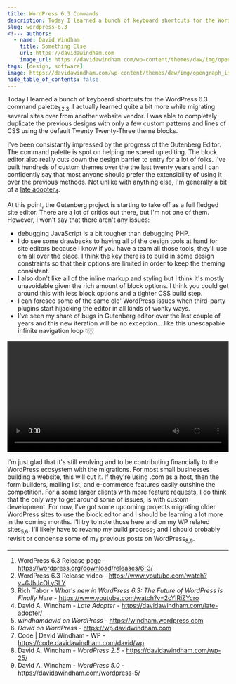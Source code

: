 ```yaml
---
title: WordPress 6.3 Commands
description: Today I learned a bunch of keyboard shortcuts for the WordPress 6.3 command palette.
slug: wordpress-6.3
<!--- authors:
  - name: David Windham
    title: Something Else
    url: https://davidawindham.com
    image_url: https://davidawindham.com/wp-content/themes/daw/img/opengraph_image.jpg -->
tags: [design, software]
image: https://davidawindham.com/wp-content/themes/daw/img/opengraph_image.jpg
hide_table_of_contents: false
---
```


Today I learned a bunch of keyboard shortcuts for the WordPress 6.3 command palette<sub>1,2,3</sub>. I actually learned quite a bit more while migrating several sites over from another website vendor. I was able to completely duplicate the previous designs with only a few custom patterns and lines of CSS using the default Twenty Twenty-Three theme blocks.

<!--truncate-->

I've been consistantly impressed by the progress of the Gutenberg Editor. The command palette is spot on helping me speed up editing. The block editor also really cuts down the design barrier to entry for a lot of folks. I've built hundreds of custom themes over the the last twenty years and I can confidently say that most anyone should prefer the extensibility of using it over the previous methods. Not unlike with anything else, I'm generally a bit of a [late adopter](https://davidawindham.com/late-adopter/)<sub>4</sub>.  

At this point, the Gutenberg project is starting to take off as a full fledged site editor. There are a lot of critics out there, but I'm not one of them. However, I won't say that there aren't any issues:

- debugging JavaScript is a bit tougher than debugging PHP. 
- I do see some drawbacks to having all of the design tools at hand for site editors because I know if you have a team all those tools, they'll use em all over the place. I think the key there is to build in some design constraints so that their options are limited in order to keep the theming consistent. 
- I also don't like all of the inline markup and styling but I think it's mostly unavoidable given the rich amount of block options. I think you could get around this with less block options and a tighter CSS build step. 
- I can foresee some of the same ole' WordPress issues when third-party plugins start hijacking the editor in all kinds of wonky ways.
- I've seen my share of bugs in Gutenberg editor over the last couple of years and this new iteration will be no exception... like this unescapable infinite navigation loop 👇🏼

<video src="https://davidawindham.com/media/twenty-twenty-three-loop.mp4" width="100%" controls="controls">
</video>

I'm just glad that it's still evolving and to be contributing financially to the WordPress ecosystem with the migrations. For most small businesses building a website, this will cut it. If they're using .com as a host, then the form builders, mailing list, and e-commerce features easily outshine the competition. For a some larger clients with more feature requests, I do think that the only way to get around some of issues, is with custom development. For now, I've got some upcoming projects migrating older WordPress sites to use the block editor and I should be learning a lot more in the coming months. I'll try to note those here and on my WP related sites<sub>5,6</sub>. I'll likely have to revamp my build process<sub>7</sub> and I should probably revisit or condense some of my previous posts on WordPress<sub>8,9</sub>. 

---

1. WordPress 6.3 Release page - https://wordpress.org/download/releases/6-3/
2. WordPress 6.3 Release video - https://www.youtube.com/watch?v=6JhJcOLySLY
3. Rich Tabor - _What's new in WordPress 6.3: The Future of WordPress is Finally Here_ - https://www.youtube.com/watch?v=2cYlRiZYcro
4. David A. Windham - _Late Adopter_ - https://davidawindham.com/late-adopter/
5. _windhamdavid on WordPress_ - https://windham.wordpress.com
6. _David on WordPress_ - https://wp.davidwindham.com
7. Code | David Windham - WP - https://code.davidawindham.com/david/wp
8. David A. Windham - _WordPress 2.5_ - https://davidawindham.com/wp-25/
9. David A. Windham - _WordPress 5.0_ - https://davidawindham.com/wordpress-5/